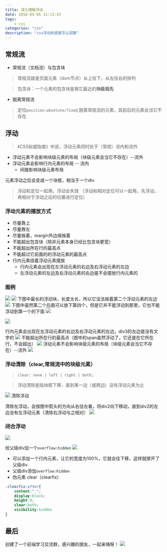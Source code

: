 ```yaml
---
title: 深入理解浮动
date: 2018-05-05 11:13:47
tags:
	- css
categories: "css"
description: "css浮动到底是怎么回事"
---
```

## 常规流
- 常规流（文档流）与包含块
>常规流就是页面元素（dom节点）从上往下，从左往右的排列

>包含块：一个元素的包含块是离它最近的**块级祖先**

- 脱离常规流
> 定位`position:absolute/fixed`,脱离常规流的元素，其前后的元素会当它不存在

## 浮动

>《CSS权威指南》中说，浮动元素同时处于（常规）流内和流外

- 浮动元素不会影响块级元素的布局（块级元素会当它不存在）--流外
- 浮动元素会影响行内元素的布局 -- 流内
	- 间接影响块级元素布局

元素浮动之后会变成一个块框，相当于一个div

> 浮动和定位一起用，浮动会失效 （浮动和相对定位可以一起用，先浮动，再相对于浮动之后的位置进行定位）

### 浮动元素的摆放方式
- 尽量靠上
- 尽量靠左
- 尽量挨着，margin外边缘挨着
- 不能超出包含块（除非元素本身已经比包含块更宽）
- 不能超出所在行的最高点
- 不能超过它前面的的浮动元素的最高点
- 行内元素绕着浮动元素摆放
	- 行内元素会出现在左浮动元素的右边及右浮动元素的左边
	- 左浮动元素的左边及右浮动元素的右边是不会摆放行内元素的

### 图例
![](https://i.imgur.com/XBozugz.png)
![](https://i.imgur.com/HsgBADf.png)
下图中最长的浮动块，长度太长，所以它没法挨着第二个浮动元素的左边
![](https://i.imgur.com/XSes8Xn.png)
下图中虽然第二个后面可以放下第四个，但是它并不能浮动到那里，它也不能浮动到第一个的下面
![](https://i.imgur.com/U4rQkf7.png)

![](https://i.imgur.com/WAnun0V.png)

行内元素会出现在左浮动元素的右边及右浮动元素的左边，div3的左边是没有文字的
![](https://i.imgur.com/O4ceub3.png)
不能超出所在行的最高点（图中的span虽然浮动了，它还是在它所在行，不会超出）
![](https://i.imgur.com/fgNLBX6.png)
浮动元素不会影响块级元素的布局（块级元素会当它不存在）--流外
![](https://i.imgur.com/Cr3YAal.png)

### 浮动清除（clear,常规流中的块级元素）

>`clear: none | left | right | both;`

> 浮动清除是指块框下移，直到某一边（或两边）没有浮动元素为止

![](https://i.imgur.com/LGLDtS2.png)
清除浮动

清除左浮动，会按图中箭头的方向从右往左看，将div2向下移动，直到div2的左边没有左浮动元素（清除右浮动与之相对）
![](https://i.imgur.com/hh6tHkQ.png)

### 闭合浮动

![](https://i.imgur.com/0EtOxUI.png)

给父级div加一个`overflow:hidden`
![](https://i.imgur.com/PxERVsQ.png)

- 可以添加一个行内元素，让它的宽度为100%，它就会往下移，这样就撑开了父级div
- 父级div添加`overflow:hidden`
- 伪元素 clear（clearfix）

```css
.clearfix:after{
	content:".";
	display:block;
	height:0;
	clear:both;
	visibility:hidden
}
```

## 最后

创建了一个前端学习交流群，感兴趣的朋友，一起来嗨呀！
![](<https://image-static.segmentfault.com/207/665/2076650181-5bfe3d1a48e89_articlex>)